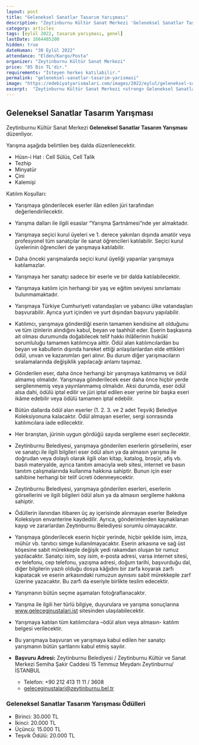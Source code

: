 ```yaml
---
layout: post
title: "Geleneksel Sanatlar Tasarım Yarışması"
description: "Zeytinburnu Kültür Sanat Merkezi 'Geleneksel Sanatlar Tasarım Yarışması' düzenliyor."
category: articles
tags: [eylül 2022, tasarım yarışması, genel]
lastDate: 1664485200
hidden: true
dateHuman: "30 Eylül 2022"
attendance: "Elden/Kargo/Posta"
organizer: "Zeytinburnu Kültür Sanat Merkezi"
price: "85 Bin TL'dir."
requirements: "İsteyen herkes katılabilir."
permalink: "geleneksel-sanatlar-tasarim-yarismasi"
image: "https://edebiyatyarismalari.com/images/2022/eylul/geleneksel-sanatlar-tasarim-yarismasi.jpg"
excerpt:  "Zeytinburnu Kültür Sanat Merkezi <strong> Geleneksel Sanatlar Tasarım Yarışması </strong> düzenliyor."
---
```


## Geleneksel Sanatlar Tasarım Yarışması
Zeytinburnu Kültür Sanat Merkezi **Geleneksel Sanatlar Tasarım Yarışması** düzenliyor.  

Yarışma aşağıda belirtilen beş dalda düzenlenecektir.
- Hüsn-i Hat : Celî Sülüs, Celî Talik
- Tezhip
- Minyatür
- Çini
- Kalemişi

Katılım Koşulları:
- Yarışmaya gönderilecek eserler ilân edilen jüri tarafından değerlendirilecektir.
- Yarışma dalları ile ilgili esaslar “Yarışma Şartnâmesi”nde yer almaktadır.
- Yarışmaya seçici kurul üyeleri ve 1. derece yakınları dışında amatör veya profesyonel tüm sanatçılar ile sanat öğrencileri katılabilir. Seçici kurul üyelerinin öğrencileri de yarışmaya katılabilir.
- Daha önceki yarışmalarda seçici kurul üyeliği yapanlar yarışmaya katılamazlar.
- Yarışmaya her sanatçı sadece bir eserle ve bir dalda katılabilecektir.
- Yarışmaya katılım için herhangi bir yaş ve eğitim seviyesi sınırlaması bulunmamaktadır.
- Yarışmaya Türkiye Cumhuriyeti vatandaşları ve yabancı ülke vatandaşları başvurabilir. Ayrıca yurt içinden ve yurt dışından başvuru yapılabilir.
- Katılımcı, yarışmaya gönderdiği eserin tamamen kendisine ait olduğunu ve tüm izinlerin alındığını kabul, beyan ve taahhüt eder. Eserin başkasına ait olması durumunda doğabilecek telif hakkı ihlâllerinin hukûkî sorumluluğu tamamen katılımcıya aittir. Ödül alan katılımcılardan bu beyan ve kabullerin dışında hareket ettiği anlaşılanlardan elde ettikleri ödül, unvan ve kazanımları geri alınır. Bu durum diğer yarışmacıların sıralamalarında değişiklik yapılacağı anlamı taşımaz.
- Gönderilen eser, daha önce herhangi bir yarışmaya katılmamış ve ödül almamış olmalıdır. Yarışmaya gönderilecek eser daha önce hiçbir yerde sergilenmemiş veya yayınlanmamış olmalıdır. Aksi durumda, eser ödül alsa dahi, ödülü iptal edilir ve jüri iptal edilen eser yerine bir başka eseri ikâme edebilir veya ödülü tamamen iptal edebilir.
- Bütün dallarda ödül alan eserler (1. 2. 3. ve 2 adet Teşvik) Belediye Koleksiyonuna kalacaktır. Ödül almayan eserler, sergi sonrasında katılımcılara iade edilecektir.
- Her branştan, jürinin uygun gördüğü sayıda sergileme eseri seçilecektir.
- Zeytinburnu Belediyesi, yarışmaya gönderilen eserlerin görsellerini, eser ve sanatçı ile ilgili bilgileri eser ödül alsın ya da almasın yarışma ile doğrudan veya dolaylı olarak ilgili olan kitap, katalog, broşür, afiş vb. basılı materyalde, ayrıca tanıtım amacıyla web sitesi, internet ve basın tanıtım çalışmalarında kullanma hakkına sahiptir. Bunun için eser sahibine herhangi bir telif ücreti ödenmeyecektir.
- Zeytinburnu Belediyesi, yarışmaya gönderilen eserleri, eserlerin görsellerini ve ilgili bilgileri ödül alsın ya da almasın sergileme hakkına sahiptir.
- Ödüllerin ilanından itibaren üç ay içerisinde alınmayan eserler Belediye Koleksiyon envanterine kaydedilir. Ayrıca, gönderimlerden kaynaklanan kayıp ve zararlardan Zeytinburnu Belediyesi sorumlu olmayacaktır.
- Yarışmaya gönderilecek eserin hiçbir yerinde, hiçbir şekilde isim, imza, mühür vb. tanıtıcı simge kullanılmayacaktır. Eserin arkasına ve sağ üst köşesine sabit mürekkeple değişik yedi rakamdan oluşan bir rumuz yazılacaktır. Sanatçı isim, soy isim, e-posta adresi, varsa internet sitesi, ev telefonu, cep telefonu, yazışma adresi, doğum tarihi, başvurduğu dal, diğer bilgilerin yazılı olduğu dosya kâğıdını bir zarfa koyarak zarfı kapatacak ve eserin arkasındaki rumuzun aynısını sabit mürekkeple zarf üzerine yazacaktır. Bu zarfı da eseriyle birlikte teslim edecektir.
- Yarışmanın bütün seçme aşamaları fotoğraflanacaktır.
- Yarışma ile ilgili her türlü bilgiye, duyurulara ve yarışma sonuçlarına www.geleceginustalari.ist sitesinden ulaşılabilecektir.
- Yarışmaya katılan tüm katılımcılara –ödül alsın veya almasın- katılım belgesi verilecektir.
- Bu yarışmaya başvuran ve yarışmaya kabul edilen her sanatçı yarışmanın bütün şartlarını kabul etmiş sayılır.

- **Başvuru Adresi:** Zeytinburnu Belediyesi / Zeytinburnu Kültür ve Sanat Merkezi Semiha Şakir Caddesi 15 Temmuz Meydanı Zeytinburnu/İSTANBUL
    - Telefon: +90 212 413 11 11 / 3608
    - geleceginustalari@zeytinburnu.bel.tr

### Geleneksel Sanatlar Tasarım Yarışması Ödülleri
- Birinci: 30.000 TL
- İkinci: 20.000 TL
- Üçüncü: 15.000 TL
- Teşvik Ödülü: 20.000 TL